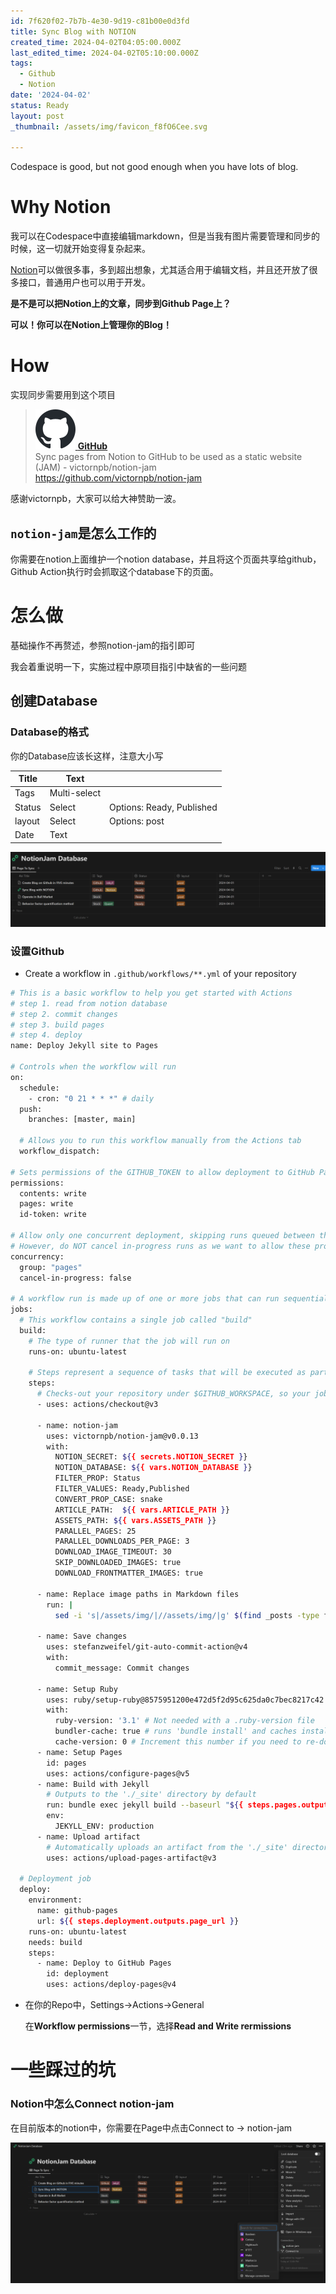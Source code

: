 ```yaml
---
id: 7f620f02-7b7b-4e30-9d19-c81b00e0d3fd
title: Sync Blog with NOTION
created_time: 2024-04-02T04:05:00.000Z
last_edited_time: 2024-04-02T05:10:00.000Z
tags:
  - Github
  - Notion
date: '2024-04-02'
status: Ready
layout: post
_thumbnail: /assets/img/favicon_f8fO6Cee.svg

---
```


Codespace is good, but not good enough when you have lots of blog.

# Why Notion

我可以在Codespace中直接编辑markdown，但是当我有图片需要管理和同步的时候，这一切就开始变得复杂起来。

[Notion](https://notion.so/)可以做很多事，多到超出想象，尤其适合用于编辑文档，并且还开放了很多接口，普通用户也可以用于开发。

**是不是可以把Notion上的文章，同步到Github Page上？**

**可以！你可以在Notion上管理你的Blog！**

# How

实现同步需要用到这个项目

> [![favicon](/assets/img/favicon_f8fO6Cee.svg) **GitHub**](https://github.com/victornpb/notion-jam)\
> Sync pages from Notion to GitHub to be used as a static website (JAM) - victornpb/notion-jam\
> <https://github.com/victornpb/notion-jam>

感谢victornpb，大家可以给大神赞助一波。

## `notion-jam`是怎么工作的

你需要在notion上面维护一个notion database，并且将这个页面共享给github，Github Action执行时会抓取这个database下的页面。

# 怎么做

基础操作不再赘述，参照notion-jam的指引即可

我会着重说明一下，实施过程中原项目指引中缺省的一些问题

## 创建Database

### Database的格式

你的Database应该长这样，注意大小写

| Title  | Text         |                           |
| ------ | ------------ | ------------------------- |
| Tags   | Multi-select |                           |
| Status | Select       | Options: Ready, Published |
| layout | Select       | Options: post             |
| Date   | Text         |                           |

![](/assets/img/Untitled_FCnhTliu.png)

### 设置Github

*   Create a workflow in `.github/workflows/**.yml` of your repository

```bash
# This is a basic workflow to help you get started with Actions
# step 1. read from notion database
# step 2. commit changes
# step 3. build pages
# step 4. deploy
name: Deploy Jekyll site to Pages

# Controls when the workflow will run
on:
  schedule:
    - cron: "0 21 * * *" # daily
  push:
    branches: [master, main]

  # Allows you to run this workflow manually from the Actions tab
  workflow_dispatch:

# Sets permissions of the GITHUB_TOKEN to allow deployment to GitHub Pages
permissions:
  contents: write
  pages: write
  id-token: write

# Allow only one concurrent deployment, skipping runs queued between the run in-progress and latest queued.
# However, do NOT cancel in-progress runs as we want to allow these production deployments to complete.
concurrency:
  group: "pages"
  cancel-in-progress: false

# A workflow run is made up of one or more jobs that can run sequentially or in parallel
jobs:
  # This workflow contains a single job called "build"
  build:
    # The type of runner that the job will run on
    runs-on: ubuntu-latest

    # Steps represent a sequence of tasks that will be executed as part of the job
    steps:
      # Checks-out your repository under $GITHUB_WORKSPACE, so your job can access it
      - uses: actions/checkout@v3

      - name: notion-jam
        uses: victornpb/notion-jam@v0.0.13
        with:
          NOTION_SECRET: ${{ secrets.NOTION_SECRET }}
          NOTION_DATABASE: ${{ vars.NOTION_DATABASE }}
          FILTER_PROP: Status
          FILTER_VALUES: Ready,Published
          CONVERT_PROP_CASE: snake
          ARTICLE_PATH:  ${{ vars.ARTICLE_PATH }}
          ASSETS_PATH: ${{ vars.ASSETS_PATH }}
          PARALLEL_PAGES: 25
          PARALLEL_DOWNLOADS_PER_PAGE: 3
          DOWNLOAD_IMAGE_TIMEOUT: 30
          SKIP_DOWNLOADED_IMAGES: true
          DOWNLOAD_FRONTMATTER_IMAGES: true
          
      - name: Replace image paths in Markdown files
        run: |
          sed -i 's|/assets/img/|//assets/img/|g' $(find _posts -type f -name "*.md")
      
      - name: Save changes
        uses: stefanzweifel/git-auto-commit-action@v4
        with:
          commit_message: Commit changes

      - name: Setup Ruby
        uses: ruby/setup-ruby@8575951200e472d5f2d95c625da0c7bec8217c42 # v1.161.0
        with:
          ruby-version: '3.1' # Not needed with a .ruby-version file
          bundler-cache: true # runs 'bundle install' and caches installed gems automatically
          cache-version: 0 # Increment this number if you need to re-download cached gems
      - name: Setup Pages
        id: pages
        uses: actions/configure-pages@v5
      - name: Build with Jekyll
        # Outputs to the './_site' directory by default
        run: bundle exec jekyll build --baseurl "${{ steps.pages.outputs.base_path }}"
        env:
          JEKYLL_ENV: production
      - name: Upload artifact
        # Automatically uploads an artifact from the './_site' directory by default
        uses: actions/upload-pages-artifact@v3

  # Deployment job
  deploy:
    environment:
      name: github-pages
      url: ${{ steps.deployment.outputs.page_url }}
    runs-on: ubuntu-latest
    needs: build
    steps:
      - name: Deploy to GitHub Pages
        id: deployment
        uses: actions/deploy-pages@v4
```

*   在你的Repo中，Settings→Actions→General

    在**Workflow permissions**一节，选择**Read and Write rermissions**

# 一些踩过的坑

### Notion中怎么Connect notion-jam

在目前版本的notion中，你需要在Page中点击Connect to → notion-jam

![](/assets/img/1d0e3922-081d-497c-9c60-6c0b560ca95d_lQn4VmYx.png)
